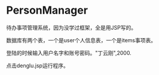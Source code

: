 # PersonManager
待办事项管理系统，因为没学过框架，全是用JSP写的。

数据库有两个表，一个是user个人信息表，一个是items事项表。

登陆的时候输入用户名字和账号密码。"丁云刚",2000.

点击denglu.jsp运行程序。
